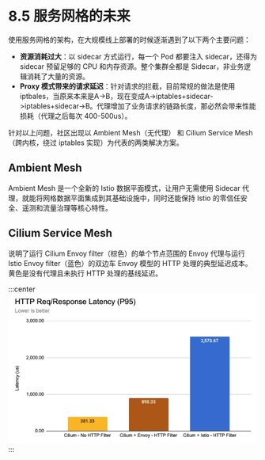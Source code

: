 # 8.5 服务网格的未来

使用服务网格的架构，在大规模线上部署的时候逐渐遇到了以下两个主要问题：

- **资源消耗过大**：以 sidecar 方式运行，每一个 Pod 都要注入 sidecar，还得为 sidecar 预留足够的 CPU 和内存资源。整个集群全都是 Sidecar，非业务逻辑消耗了大量的资源。
- **Proxy 模式带来的请求延迟**：针对请求的拦截，目前常规的做法是使用 iptbales，当原来本来是A->B，现在变成A->iptables+sidecar->iptables+sidecar->B。代理增加了业务请求的链路长度，那必然会带来性能损耗（代理之后每次 400-500us）。

针对以上问题，社区出现以 Ambient Mesh（无代理） 和 Cilium Service Mesh（跨内核，绕过 iptables 实现）为代表的两类解决方案。

## Ambient Mesh 

Ambient Mesh 是一个全新的 Istio 数据平面模式，让用户无需使用 Sidecar 代理，就能将网格数据平面集成到其基础设施中，同时还能保持 Istio 的零信任安全、遥测和流量治理等核心特性。 

## Cilium Service Mesh

说明了运行 Cilium Envoy filter（棕色）的单个节点范围的 Envoy 代理与运行 Istio Envoy filter（蓝色）的双边车 Envoy 模型的 HTTP 处理的典型延迟成本。黄色是没有代理且未执行 HTTP 处理的基线延迟。

:::center
![这是图片](../assets/cilium-istio-benchmark.webp)
:::